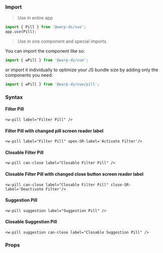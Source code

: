 ### Import
> Use in entire app

```js
import { Pill } from '@warp-ds/vue';
app.use(Pill);
```

> Use in one component and special imports

You can import the component like so:
```js
import { wPill } from '@warp-ds/vue';
```

or import it individually to optimize your JS bundle size by adding only the components you need:
```js
import { wPill } from '@warp-ds/vue/pill';

```

### Syntax

#### Filter Pill
```vue
<w-pill label="Filter Pill" />
```

#### Filter Pill with changed pill screen reader label
```vue
<w-pill label="Filter Pill" open-SR-label='Activate Filter'/>
```

#### Closable Filter Pill
```vue
<w-pill can-close label="Closable Filter Pill" />
```

#### Closable Filter Pill with changed close button screen reader label
```vue
<w-pill can-close label="Closable Filter Pill" close-SR-label='Deactivate Filter'/>
```

#### Suggestion Pill
```vue
<w-pill suggestion label="Suggestion Pill" />
```

#### Closable Suggestion Pill
```vue
<w-pill suggestion can-close label="Closable Suggestion Pill" />
```

### Props

<api-table type=vue component="Pill" />